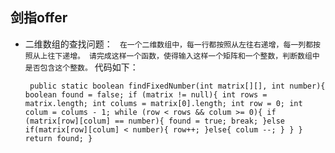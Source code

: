 ## 剑指offer

* 二维数组的查找问题：
    ` 在一个二维数组中，每一行都按照从左往右递增，每一列都按照从上往下递增。
    请完成这样一个函数，使得输入这样一个矩阵和一个整数，判断数组中是否包含这个整数。`
    代码如下：

    ` public static boolean findFixedNumber(int matrix[][], int number){
              boolean found = false;
              if (matrix != null){
                  int rows = matrix.length;
                  int colums = matrix[0].length;
                  int row = 0;
                  int colum = colums - 1;
                  while (row < rows && colum >= 0){
                      if (matrix[row][colum] == number){
                          found = true;
                          break;
                      }else if(matrix[row][colum] < number){
                          row++;
                      }else{
                          colum --;
                      }
                  }
              }
              return found;
          }`